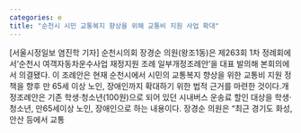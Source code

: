 ```yaml
---
categories: e
title: "순천시 시민 교통복지 향상을 위해 교통비 지원 사업 확대"
---
```

[서울시정일보 염진학 기자] 순천시의회 장경순 의원(왕조1동)은 제263회 1차 정례회에서‘순천시 여객자동차운수사업 재정지원 조례 일부개정조례안’을 대표 발의해 본회의에서 의결됐다. 이 조례안은 현재 순천시에서 시민의 교통복지 향상을 위한 교통비 지원 정책을 향후 만 65세 이상 노인, 장애인까지 확대하기 위한 법적 근거를 마련한 것이다.개정조례안은 기존 학생·청소년(100원)으로 되어 있던 시내버스 운송료 할인 대상을 학생·청소년, 만65세이상 노인, 장애인으로 하는 내용이다. 장경순 의원은 “최근 경기도 화성, 안산 등에서 교통
